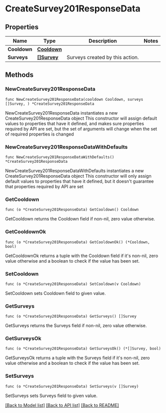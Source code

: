 # CreateSurvey201ResponseData

## Properties

Name | Type | Description | Notes
------------ | ------------- | ------------- | -------------
**Cooldown** | [**Cooldown**](Cooldown.md) |  | 
**Surveys** | [**[]Survey**](Survey.md) | Surveys created by this action. | 

## Methods

### NewCreateSurvey201ResponseData

`func NewCreateSurvey201ResponseData(cooldown Cooldown, surveys []Survey, ) *CreateSurvey201ResponseData`

NewCreateSurvey201ResponseData instantiates a new CreateSurvey201ResponseData object
This constructor will assign default values to properties that have it defined,
and makes sure properties required by API are set, but the set of arguments
will change when the set of required properties is changed

### NewCreateSurvey201ResponseDataWithDefaults

`func NewCreateSurvey201ResponseDataWithDefaults() *CreateSurvey201ResponseData`

NewCreateSurvey201ResponseDataWithDefaults instantiates a new CreateSurvey201ResponseData object
This constructor will only assign default values to properties that have it defined,
but it doesn't guarantee that properties required by API are set

### GetCooldown

`func (o *CreateSurvey201ResponseData) GetCooldown() Cooldown`

GetCooldown returns the Cooldown field if non-nil, zero value otherwise.

### GetCooldownOk

`func (o *CreateSurvey201ResponseData) GetCooldownOk() (*Cooldown, bool)`

GetCooldownOk returns a tuple with the Cooldown field if it's non-nil, zero value otherwise
and a boolean to check if the value has been set.

### SetCooldown

`func (o *CreateSurvey201ResponseData) SetCooldown(v Cooldown)`

SetCooldown sets Cooldown field to given value.


### GetSurveys

`func (o *CreateSurvey201ResponseData) GetSurveys() []Survey`

GetSurveys returns the Surveys field if non-nil, zero value otherwise.

### GetSurveysOk

`func (o *CreateSurvey201ResponseData) GetSurveysOk() (*[]Survey, bool)`

GetSurveysOk returns a tuple with the Surveys field if it's non-nil, zero value otherwise
and a boolean to check if the value has been set.

### SetSurveys

`func (o *CreateSurvey201ResponseData) SetSurveys(v []Survey)`

SetSurveys sets Surveys field to given value.



[[Back to Model list]](../README.md#documentation-for-models) [[Back to API list]](../README.md#documentation-for-api-endpoints) [[Back to README]](../README.md)


